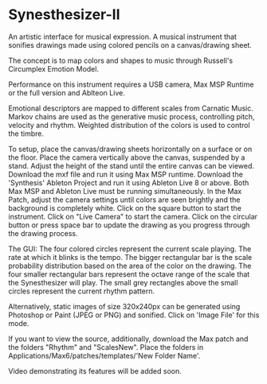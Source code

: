Synesthesizer-II
================

An artistic interface for musical expression. A musical instrument that sonifies drawings made using colored pencils on a canvas/drawing sheet.

The concept is to map colors and shapes to music through Russell's Circumplex Emotion Model. 

Performance on this instrument requires a USB camera, Max MSP Runtime or the full version and Ablteon Live.

Emotional descriptors are mapped to different scales from Carnatic Music. Markov chains are used as the generative music process, controlling pitch, velocity and rhythm. Weighted distribution of the colors is used to control the timbre.

To setup, place the canvas/drawing sheets horizontally on a surface or on the floor. Place the camera vertically above the canvas, suspended by a stand. Adjust the height of the stand until the entire canvas can be viewed. Download the mxf file and run it using Max MSP runtime. Download the 'Synthesis' Ableton Project and run it using Ableton Live 8 or above. Both Max MSP and Ableton Live must be running simultaneously. In the Max Patch, adjust the camera settings until colors are seen brightly and the background is completely white. Click on the square button to start the instrument. Click on "Live Camera" to start the camera. Click on the circular button or press space bar to update the drawing as you progress through the drawing process.

The GUI:
	The four colored circles represent the current scale playing. The rate at which it blinks is the tempo. The bigger rectangular bar is the scale probability distribution based on the area of the color on the drawing. The four smaller rectangular bars represent the octave range of the scale that the Synesthesizer will play. The small grey rectangles above the small circles represent the current rhythm pattern.
 
Alternatively, static images of size 320x240px can be generated using Photoshop or Paint (JPEG or PNG) and sonified. Click on 'Image File' for this mode.

  
If you want to view the source, additionally, download the Max patch and the folders "Rhythm" and "ScalesNew". Place the folders in Applications/Max6/patches/templates/'New Folder Name'.

Video demonstrating its features will be added soon. 
